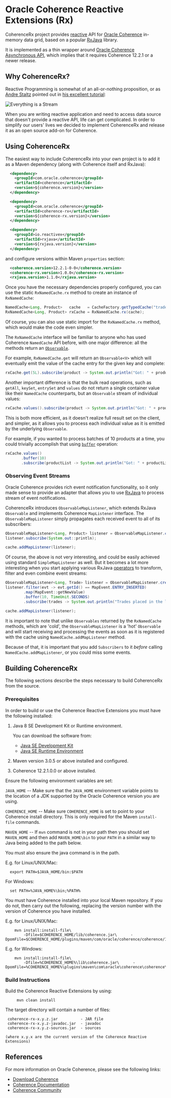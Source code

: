 # Oracle Coherence Reactive Extensions (Rx)

CoherenceRx project provides [reactive](http://reactivex.io/) API for [Oracle
Coherence](https://www.oracle.com/middleware/coherence/index.html) in-memory data grid,
based on a popular [RxJava](https://github.com/ReactiveX/RxJava) library.

It is implemented as a thin wrapper around [Oracle Coherence Asynchronous API](https://www.youtube.com/watch?v=xuUqV9ayBoU&index=4&list=PLxqhEJ4CA3JtazSZ0CI9JyriEjyHkb-9R),
which implies that it requires Coherence 12.2.1 or a newer release.  

## Why CoherenceRx?

Reactive Programming is somewhat of an all-or-nothing proposition, or as [Andre Staltz](http://andre.staltz.com/)
pointed out in [his excellent tutorial](https://gist.github.com/staltz/868e7e9bc2a7b8c1f754):

![Everything is a Stream](https://gist.githubusercontent.com/staltz/868e7e9bc2a7b8c1f754/raw/35cc1edb69b7175fd1308800a244410890bc9b5f/zmantra.jpg)

When you are writing reactive application and need to access data source that doesn't provide
a reactive API, life can get complicated. In order to simplify our users' lives we decided
to implement CoherenceRx and release it as an open source add-on for Coherence.

## Using CoherenceRx

The easiest way to include CoherenceRx into your own project is to add it as a Maven dependency
(along with Coherence itself and RxJava):

```xml
  <dependency>
    <groupId>com.oracle.coherence</groupId>
    <artifactId>coherence</artifactId>
    <version>${coherence.version}</version>
  </dependency>

  <dependency>
    <groupId>com.oracle.coherence</groupId>
    <artifactId>coherence-rx</artifactId>
    <version>${coherence-rx.version}</version>
  </dependency>

  <dependency>
    <groupId>io.reactivex</groupId>
    <artifactId>rxjava</artifactId>
    <version>${rxjava.version}</version>
  </dependency>
```

and configure versions within Maven `properties` section:

```xml
  <coherence.version>12.2.1-0-0</coherence.version>
  <coherence-rx.version>1.0.0</coherence-rx.version>
  <rxjava.version>1.1.0</rxjava.version>
```

Once you have the necessary dependencies properly configured, you can use the static
`RxNamedCache.rx` method to create an instance of `RxNamedCache`:

```java
NamedCache<Long, Product>   cache   = CacheFactory.getTypedCache("trades", withTypes(Long.class, Product.class));
RxNamedCache<Long, Product> rxCache = RxNamedCache.rx(cache);
```

Of course, you can also use static import for the `RxNamedCache.rx` method, which
would make the code even simpler.

The `RxNamedCache` interface will be familiar to anyone who has used Coherence
`NamedCache` API before, with one major difference: all the methods return an
[`Observable`](http://reactivex.io/documentation/observable.html).

For example, `RxNamedCache.get` will return an `Observable<V>` which will eventually
emit the value of the cache entry for the given key and complete:

```java
rxCache.get(5L).subscribe(product -> System.out.println("Got: " + product));
```

Another important difference is that the bulk read operations, such as `getAll`,
`keySet`, `entrySet` and `values` do not return a single container value like
their `NamedCache` counterparts, but an `Observable` stream of individual values:

```java
rxCache.values().subscribe(product -> System.out.println("Got: " + product));
```

This is both more efficient, as it doesn't realize full result set on the client,
and simpler, as it allows you to process each individual value as it is emitted
by the underlying `Observable`.

For example, if you wanted to process batches of 10 products at a time, you could
trivially accomplish that using [`buffer`](http://reactivex.io/documentation/operators/buffer.html)
operation:

```java
rxCache.values()
       .buffer(10)
       .subscribe(productList -> System.out.println("Got: " + productList));
```

### Observing Event Streams

Oracle Coherence provides rich event notification functionality, so it only made
sense to provide an adapter that allows you to use [RxJava](https://github.com/ReactiveX/RxJava)
to process stream of event notifications.

CoherenceRx introduces `ObservableMapListener`, which extends RxJava `Observable`
and implements Coherence `MapListener` interface. The `ObservableMapListener` simply
propagates each received event to all of its subscribers:

```java
ObservableMapListener<Long, Product> listener = ObservableMapListener.create();
listener.subscribe(System.out::println);

cache.addMapListener(listener);
```

Of course, the above is not very interesting, and could be easily achieved using
standard `SimpleMapListener` as well. But it becomes a lot more interesting
when you start applying various RxJava [operators](http://reactivex.io/documentation/operators.html)
to transform, filter and even combine event streams:

```java
ObservableMapListener<Long, Trade> listener = ObservableMapListener.create();
listener.filter(evt -> evt.getId() == MapEvent.ENTRY_INSERTED)
        .map(MapEvent::getNewValue)
        .buffer(10, TimeUnit.SECONDS)
        .subscribe(trades -> System.out.println("Trades placed in the last 10 seconds: " + trades));

cache.addMapListener(listener);
```

It is important to note that unlike `Observables` returned by the `RxNamedCache`
methods, which are 'cold', the `ObservableMapListener` is a 'hot' `Observable`
and will start receiving and processing the events as soon as it is registered
with the cache using `NamedCache.addMapListener` method.

Because of that, it is important that you add `Subscribers` to it *before* calling
`NamedCache.addMapListener`, or you could miss some events.

## Building CoherenceRx

The following sections describe the steps necessary to build CoherenceRx from the source.

### Prerequisites

  In order to build or use the Coherence Reactive Extensions you must have the following installed:

  1. Java 8 SE Development Kit or Runtime environment.

     You can download the software from:
     - [Java SE Development Kit](http://www.oracle.com/technetwork/java/javase/downloads/jdk8-downloads-2133151.html)
     - [Java SE Runtime Environment](http://www.oracle.com/technetwork/java/javase/downloads/jre8-downloads-2133155.html)

  2. Maven version 3.0.5 or above installed and configured.
  3. Coherence 12.2.1.0.0 or above installed.

  Ensure the following environment variables are set:

  `JAVA_HOME` -- Make sure that the `JAVA_HOME` environment variable points to the location of a JDK supported by the
  Oracle Coherence version you are using.

  `COHERENCE_HOME` -- Make sure `COHERENCE_HOME` is set to point to your Coherence install directory. This is only required for the Maven `install-file` commands.

  `MAVEN_HOME` -- If `mvn` command is not in your path then you should set `MAVEN_HOME` and then add `MAVEN_HOME\bin` to your `PATH` in a similar way to Java being added to the path below.

  You must also ensure the java command is in the path.

  E.g. for Linux/UNIX/Mac:
```
  export PATH=$JAVA_HOME/bin:$PATH
```
  For Windows:
```    
  set PATH=%JAVA_HOME%\bin;%PATH%
```
  You must have Coherence installed into your local Maven repository. If you
  do not, then carry out the following, replacing the version number with the version
  of Coherence you have installed.

  E.g. for Linux/UNIX/Mac:
```
    mvn install:install-file\
        -Dfile=$COHERENCE_HOME/lib/coherence.jar\      -DpomFile=$COHERENCE_HOME/plugins/maven/com/oracle/coherence/coherence/12.2.1/coherence.12.2.1.pom
```
  E.g. for Windows:
```
    mvn install:install-file\
        -Dfile=%COHERENCE_HOME%\lib\coherence.jar\      -DpomFile=%COHERENCE_HOME%\plugins\maven\com\oracle\coherence\coherence\12.2.1\coherence.12.2.1.pom
```
### Build Instructions

  Build the Coherence Reactive Extensions by using:
```
     mvn clean install
```
  The target directory will contain a number of files:

     coherence-rx-x.y.z.jar          - JAR file
     coherence-rx-x.y.z-javadoc.jar  - javadoc
     coherence-rx-x.y.z-sources.jar  - sources

    (where x.y.x are the current version of the Coherence Reactive Extensions)

## References

   For more information on Oracle Coherence, please see the following links:
   - [Download Coherence](http://www.oracle.com/technetwork/middleware/coherence/downloads/index.html)
   - [Coherence Documentation](http://docs.oracle.com/middleware/1221/coherence/index.html)
   - [Coherence Community](http://coherence.java.net/)
